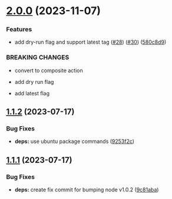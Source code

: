 # [2.0.0](https://github.com/outoforbitdev/action-docker-publish/compare/v1.1.2...v2.0.0) (2023-11-07)


### Features

* add dry-run flag and support latest tag ([#28](https://github.com/outoforbitdev/action-docker-publish/issues/28)) ([#30](https://github.com/outoforbitdev/action-docker-publish/issues/30)) ([580c8d9](https://github.com/outoforbitdev/action-docker-publish/commit/580c8d9688abf931c2561b0c6bc74ce3f2c3923b))


### BREAKING CHANGES

* convert to composite action 

* add dry run flag

* add latest flag

## [1.1.2](https://github.com/outoforbitdev/action-docker-publish/compare/v1.1.1...v1.1.2) (2023-07-17)


### Bug Fixes

* **deps:** use ubuntu package commands ([9253f2c](https://github.com/outoforbitdev/action-docker-publish/commit/9253f2cd4f654f4fe875ffa91592a346bcb2a7cb))

## [1.1.1](https://github.com/outoforbitdev/action-docker-publish/compare/v1.1.0...v1.1.1) (2023-07-17)


### Bug Fixes

* **deps:** create fix commit for bumping node v1.0.2 ([9c81aba](https://github.com/outoforbitdev/action-docker-publish/commit/9c81aba4aa956088df520f966d5de89b8bd085eb))
